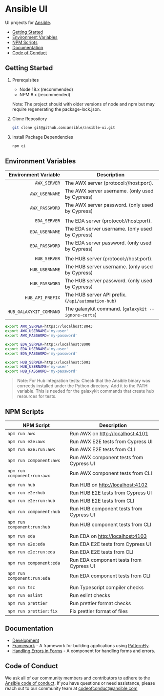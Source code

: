 # Ansible UI

UI projects for [Ansible](https://www.ansible.com).

- [Getting Started](#getting-started)
- [Environment Variables](#environment-variables)
- [NPM Scripts](#npm-scripts)
- [Documentation](#documentation)
- [Code of Conduct](#code-of-conduct)

## Getting Started

1. Prerequisites

   - Node 18.x (recommended)
   - NPM 8.x (recommended)

   Note: The project should with older versions of node and npm but may require regenerating the package-lock.json.

2. Clone Repository

   ```zsh
   git clone git@github.com:ansible/ansible-ui.git
   ```

3. Install Package Dependencies

   ```zsh
   npm ci
   ```

## Environment Variables

|    Environment Variable | Description                                         |
| ----------------------: | --------------------------------------------------- |
|            `AWX_SERVER` | The AWX server (protocol://host:port).              |
|          `AWX_USERNAME` | The AWX server username. (only used by Cypress)     |
|          `AWX_PASSWORD` | The AWX server password. (only used by Cypress)     |
|                         |                                                     |
|            `EDA_SERVER` | The EDA server (protocol://host:port).              |
|          `EDA_USERNAME` | The EDA server username. (only used by Cypress)     |
|          `EDA_PASSWORD` | The EDA server password. (only used by Cypress)     |
|                         |                                                     |
|            `HUB_SERVER` | The HUB server (protocol://host:port).              |
|          `HUB_USERNAME` | The HUB server username. (only used by Cypress)     |
|          `HUB_PASSWORD` | The HUB server password. (only used by Cypress)     |
|        `HUB_API_PREFIX` | The HUB server API prefix. (`/api/automation-hub`)  |
| `HUB_GALAXYKIT_COMMAND` | The galaxykit command. (`galaxykit --ignore-certs`) |

```zsh
export AWX_SERVER=https://localhost:8043
export AWX_USERNAME='my-user'
export AWX_PASSWORD='my-password'

export EDA_SERVER=http://localhost:8000
export EDA_USERNAME='my-user'
export EDA_PASSWORD='my-password'

export HUB_SERVER=http://localhost:5001
export HUB_USERNAME='my-user'
export HUB_PASSWORD='my-password'
```

> Note: For Hub integration tests: Check that the Ansible binary was correctly installed under the Python directory. Add it to the PATH variable. This is needed for the galaxykit commands that create hub resources for tests.

## NPM Scripts

| NPM Script                  | Description                             |
| --------------------------- | --------------------------------------- |
| `npm run awx`               | Run AWX on <http://localhost:4101>      |
| `npm run e2e:awx`           | Run AWX E2E tests from Cypress UI       |
| `npm run e2e:run:awx`       | Run AWX E2E tests from CLI              |
| `npm run component:awx`     | Run AWX component tests from Cypress UI |
| `npm run component:run:awx` | Run AWX component tests from CLI        |
|                             |                                         |
| `npm run hub`               | Run HUB on <http://localhost:4102>      |
| `npm run e2e:hub`           | Run HUB E2E tests from Cypress UI       |
| `npm run e2e:run:hub`       | Run HUB E2E tests from CLI              |
| `npm run component:hub`     | Run HUB component tests from Cypress UI |
| `npm run component:run:hub` | Run HUB component tests from CLI        |
|                             |                                         |
| `npm run eda`               | Run EDA on <http://localhost:4103>      |
| `npm run e2e:eda`           | Run EDA E2E tests from Cypress UI       |
| `npm run e2e:run:eda`       | Run EDA E2E tests from CLI              |
| `npm run component:eda`     | Run EDA component tests from Cypress UI |
| `npm run component:run:eda` | Run EDA component tests from CLI        |
|                             |                                         |
| `npm run tsc`               | Run Typescript compiler checks          |
| `npm run eslint`            | Run eslint checks                       |
| `npm run prettier`          | Run prettier format checks              |
| `npm run prettier:fix`      | Fix prettier format of files            |

## Documentation

- [Development](./docs/DEVELOPMENT.md)
- [Framework](./framework/README.md) - A framework for building applications using [PatternFly](https://www.patternfly.org).
- [Handling Errors in Forms](./framework/PageForm/README.md) - A component for handling forms and errors.

## Code of Conduct

We ask all of our community members and contributors to adhere to the [Ansible code of conduct](http://docs.ansible.com/ansible/latest/community/code_of_conduct.html). If you have questions or need assistance, please reach out to our community team at [codeofconduct@ansible.com](mailto:codeofconduct@ansible.com)
